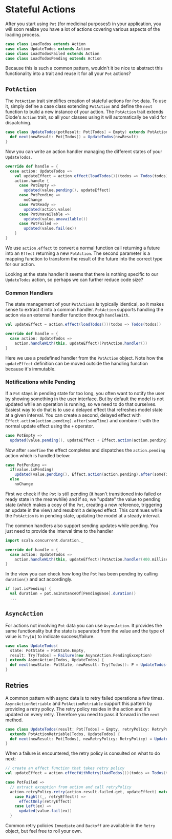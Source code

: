 # Stateful Actions

After you start using `Pot` (for medicinal purposes!) in your application, you will soon realize you have a lot of actions covering various aspects of the
loading process.

```scala
case class LoadTodos extends Action
case class UpdateTodos extends Action
case class LoadTodosFailed extends Action
case class LoadTodosPending extends Action
```

Because this is such a common pattern, wouldn't it be nice to abstract this functionality into a trait and reuse it for all your `Pot` actions?

## `PotAction`

The `PotAction` trait simplifies creation of stateful actions for `Pot` data. To use it, simply define a case class extending `PotAction` and define the `next`
function to build a new instance of your action. The `PotAction` trait extends Diode's `Action` trait, so all your classes using it will automatically be
valid for dispatching.

```scala
case class UpdateTodos(potResult: Pot[Todos] = Empty) extends PotAction[Todos, UpdateTodos] {
  def next(newResult: Pot[Todos]) = UpdateTodos(newResult)
}
```

Now you can write an action handler managing the different states of your `UpdateTodos`.

```scala
override def handle = {
  case action: UpdateTodos =>
    val updateEffect = action.effect(loadTodos())(todos => Todos(todos))
    action.handle {
      case PotEmpty =>
        updated(value.pending(), updateEffect)
      case PotPending =>
        noChange
      case PotReady =>
        updated(action.value)
      case PotUnavailable =>
        updated(value.unavailable())
      case PotFailed =>
        updated(value.fail(ex))
    }
}
```

We use `action.effect` to convert a normal function call returning a future into an `Effect` returning a new `PotAction`. The second parameter is a mapping
function to transform the result of the future into the correct type for our action.

Looking at the state handler it seems that there is nothing specific to our `UpdateTodos` action, so perhaps we can further reduce code size?

### Common Handlers

The state management of your `PotAction`s is typically identical, so it makes sense to extract it into a common handler. `PotAction` supports handling the
action via an external handler function through `handleWith`.

```scala
val updateEffect = action.effect(loadTodos())(todos => Todos(todos))

override def handle = {
  case action: UpdateTodos =>
    action.handleWith(this, updateEffect)(PotAction.handler())
}
```

Here we use a predefined handler from the `PotAction` object. Note how the `updateEffect` definition can be moved outside the handling function because it's
immutable.

### Notifications while Pending

If a `Pot` stays in pending state for too long, you often want to notify the user by showing something in the user interface. But by default the model is not
updated while an operation is running, so we need to do that ourselves. Easiest way to do that is to use a delayed effect that refreshes model state at a
given interval. You can create a second, delayed effect with `Effect.action(action.pending).after(someTime)` and combine it with the normal update effect using
the `+` operator.

```scala
case PotEmpty =>
  updated(value.pending(), updateEffect + Effect.action(action.pending).after(someTime))
```

Now after `someTime` the effect completes and dispatches the `action.pending` action which is handled below:

```scala
case PotPending =>
  if(value.isPending)
    updated(value.pending(), Effect.action(action.pending).after(someTime))
  else
    noChange
```

First we check if the `Pot` is still pending (it hasn't transitioned into failed or ready state in the meanwhile) and if so, we "update" the value to pending
state (which makes a copy of the `Pot`, creating a new reference, triggering an update in the view) and resubmit a delayed effect. This continues while the
`PotAction` is in pending state, updating the model at a steady interval.

The common handlers also support sending updates while pending. You just need to provide the interval time to the handler

```scala
import scala.concurrent.duration._

override def handle = {
  case action: UpdateTodos =>
    action.handleWith(this, updateEffect)(PotAction.handler(400.milliseconds))
}
```

In the view you can check how long the `Pot` has been pending by calling `duration()` and act accordingly.

```scala
if (pot.isPending) {
  val duration = pot.asInstanceOf[PendingBase].duration()
  ...
```

## `AsyncAction`

For actions not involving `Pot` data you can use `AsyncAction`. It provides the same functionality but the state is separated from the value and the type of
value is `Try[A]` to indicate success/failure.

```scala
case class UpdateTodos(
  state: PotState = PotState.Empty, 
  result: Try[Todos] = Failure(new AsyncAction.PendingException)
) extends AsyncAction[Todos, UpdateTodos] {
  def next(newState: PotState, newResult: Try[Todos]): P = UpdateTodos(newState, newResult)
}
```

## Retries

A common pattern with async data is to retry failed operations a few times. `AsyncActionRetriable` and `PotActionRetriable` support this pattern by providing
a retry policy. The retry policy resides in the action and it's updated on every retry. Therefore you need to pass it forward in the `next` method.

```scala
case class UpdateTodos(result: Pot[Todos] = Empty, retryPolicy: RetryPolicy = Retry.None) 
  extends PotActionRetriable[Todos, UpdateTodos] {
  def next(newResult: Pot[Todos], newRetryPolicy: RetryPolicy) = UpdateTodos(newResult, newRetryPolicy)
}
```

When a failure is encountered, the retry policy is consulted on what to do next:

```scala
// create an effect function that takes retry policy
val updateEffect = action.effectWithRetry(loadTodos())(todos => Todos(todos))

case PotFailed =>
  // extract exception from action and call retryPolicy
  action.retryPolicy.retry(action.result.failed.get, updateEffect) match {
    case Right((_, retryEffect)) =>
      effectOnly(retryEffect)
    case Left(ex) =>
      updated(value.fail(ex))
  }
```

Common retry policies `Immediate` and `Backoff` are available in the `Retry` object, but feel free to roll your own.
